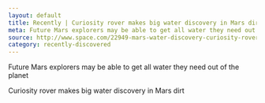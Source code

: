 ```yaml
---
layout: default
title: Recently | Curiosity rover makes big water discovery in Mars dirt
meta: Future Mars explorers may be able to get all water they need out of the planet
source: http://www.space.com/22949-mars-water-discovery-curiosity-rover.html
category: recently-discovered
---
```


Future Mars explorers may be able to get all water they need out of the planet

Curiosity rover makes big water discovery in Mars dirt
